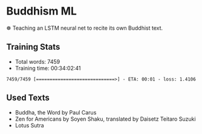 # Buddhism ML

☸️ Teaching an LSTM neural net to recite its own Buddhist text.

## Training Stats

- Total words: 7459
- Training time: 00:34:02:41

`7459/7459 [=============================>] - ETA: 00:01 - loss: 1.4106`

## Used Texts

- Buddha, the Word by Paul Carus 
- Zen for Americans by Soyen Shaku, translated by Daisetz Teitaro Suzuki
- Lotus Sutra
